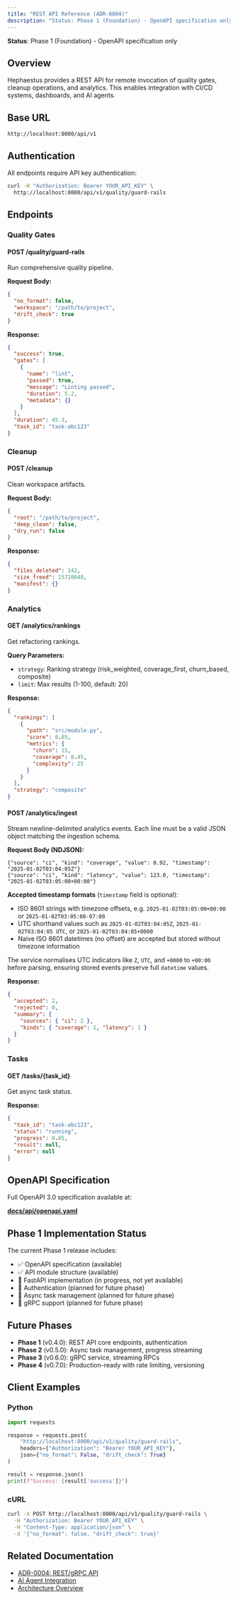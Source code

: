 ```yaml
---
title: "REST API Reference (ADR-0004)"
description: "Status: Phase 1 (Foundation) - OpenAPI specification only Hephaestus provides a REST API for remote invocation of quality gates, cleanup operations, and..."
---
```


**Status**: Phase 1 (Foundation) - OpenAPI specification only

## Overview

Hephaestus provides a REST API for remote invocation of quality gates, cleanup operations, and analytics. This enables integration with CI/CD systems, dashboards, and AI agents.

## Base URL

```text
http://localhost:8000/api/v1
```

## Authentication

All endpoints require API key authentication:

```bash
curl -H "Authorization: Bearer YOUR_API_KEY" \
  http://localhost:8000/api/v1/quality/guard-rails
```

## Endpoints

### Quality Gates

#### POST /quality/guard-rails

Run comprehensive quality pipeline.

**Request Body:**

```json
{
  "no_format": false,
  "workspace": "/path/to/project",
  "drift_check": true
}
```

**Response:**

```json
{
  "success": true,
  "gates": [
    {
      "name": "lint",
      "passed": true,
      "message": "Linting passed",
      "duration": 5.2,
      "metadata": {}
    }
  ],
  "duration": 45.3,
  "task_id": "task-abc123"
}
```

### Cleanup

#### POST /cleanup

Clean workspace artifacts.

**Request Body:**

```json
{
  "root": "/path/to/project",
  "deep_clean": false,
  "dry_run": false
}
```

**Response:**

```json
{
  "files_deleted": 142,
  "size_freed": 15728640,
  "manifest": {}
}
```

### Analytics

#### GET /analytics/rankings

Get refactoring rankings.

**Query Parameters:**

- `strategy`: Ranking strategy (risk_weighted, coverage_first, churn_based, composite)
- `limit`: Max results (1-100, default: 20)

**Response:**

```json
{
  "rankings": [
    {
      "path": "src/module.py",
      "score": 0.85,
      "metrics": {
        "churn": 15,
        "coverage": 0.45,
        "complexity": 25
      }
    }
  ],
  "strategy": "composite"
}
```

#### POST /analytics/ingest

Stream newline-delimited analytics events. Each line must be a valid JSON object
matching the ingestion schema.

**Request Body (NDJSON):**

```text
{"source": "ci", "kind": "coverage", "value": 0.92, "timestamp": "2025-01-02T03:04:05Z"}
{"source": "ci", "kind": "latency", "value": 123.0, "timestamp": "2025-01-02T03:05:00+00:00"}
```

**Accepted timestamp formats** (`timestamp` field is optional):

- ISO 8601 strings with timezone offsets, e.g. `2025-01-02T03:05:00+00:00` or `2025-01-02T03:05:00-07:00`
- UTC shorthand values such as `2025-01-02T03:04:05Z`, `2025-01-02T03:04:05 UTC`, or `2025-01-02T03:04:05+0000`
- Naive ISO 8601 datetimes (no offset) are accepted but stored without timezone information

The service normalises UTC indicators like `Z`, `UTC`, and `+0000` to `+00:00`
before parsing, ensuring stored events preserve full `datetime` values.

**Response:**

```json
{
  "accepted": 2,
  "rejected": 0,
  "summary": {
    "sources": { "ci": 2 },
    "kinds": { "coverage": 1, "latency": 1 }
  }
}
```

### Tasks

#### GET /tasks/{task_id}

Get async task status.

**Response:**

```json
{
  "task_id": "task-abc123",
  "status": "running",
  "progress": 0.65,
  "result": null,
  "error": null
}
```

## OpenAPI Specification

Full OpenAPI 3.0 specification available at:

**[docs/api/openapi.yaml](../../api/openapi.yaml)**

## Phase 1 Implementation Status

The current Phase 1 release includes:

- ✅ OpenAPI specification (available)
- ✅ API module structure (available)
- 🚧 FastAPI implementation (in progress, not yet available)
- 🚧 Authentication (planned for future phase)
- 🚧 Async task management (planned for future phase)
- 🚧 gRPC support (planned for future phase)

## Future Phases

- **Phase 1** (v0.4.0): REST API core endpoints, authentication
- **Phase 2** (v0.5.0): Async task management, progress streaming
- **Phase 3** (v0.6.0): gRPC service, streaming RPCs
- **Phase 4** (v0.7.0): Production-ready with rate limiting, versioning

## Client Examples

### Python

```python
import requests

response = requests.post(
    "http://localhost:8000/api/v1/quality/guard-rails",
    headers={"Authorization": "Bearer YOUR_API_KEY"},
    json={"no_format": False, "drift_check": True}
)

result = response.json()
print(f"Success: {result['success']}")
```

### cURL

```bash
curl -X POST http://localhost:8000/api/v1/quality/guard-rails \
  -H "Authorization: Bearer YOUR_API_KEY" \
  -H "Content-Type: application/json" \
  -d '{"no_format": false, "drift_check": true}'
```

## Related Documentation

- [ADR-0004: REST/gRPC API](/adr/0004-rest-grpc-api/)
- [AI Agent Integration](/reference/ai-agent-integration/)
- [Architecture Overview](/explanation/architecture/)
